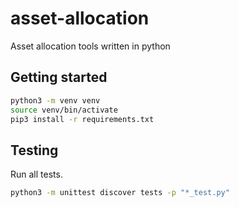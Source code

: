 # asset-allocation
Asset allocation tools written in python

## Getting started

```bash
python3 -m venv venv
source venv/bin/activate
pip3 install -r requirements.txt
```

## Testing

Run all tests.
```bash
python3 -m unittest discover tests -p "*_test.py"
```
